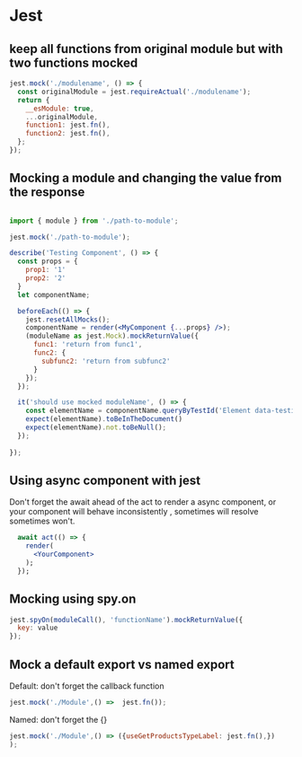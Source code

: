 # Jest 

## keep all functions from original module but with two functions mocked

```jsx title='Keep module change some funcions Example'
jest.mock('./modulename', () => {
  const originalModule = jest.requireActual('./modulename');
  return {
    __esModule: true,
    ...originalModule,
    function1: jest.fn(),
    function2: jest.fn(),
  };
});
```

## Mocking a module and changing the value from the response 

```jsx title='Mocking a module'

import { module } from './path-to-module';

jest.mock('./path-to-module');

describe('Testing Component', () => {
  const props = { 
    prop1: '1'
    prop2: '2'
  }
  let componentName; 

  beforeEach(() => {
    jest.resetAllMocks();
    componentName = render(<MyComponent {...props} />);
    (moduleName as jest.Mock).mockReturnValue({
      func1: 'return from func1',
      func2: {
        subfunc2: 'return from subfunc2'
      }
    });
  });

  it('should use mocked moduleName', () => {
    const elementName = componentName.queryByTestId('Element data-testid identificator');
    expect(elementName).toBeInTheDocument()
    expect(elementName).not.toBeNull();
  });
  
});
```


## Using async component with jest 

Don't forget the await ahead of the act to render a async component, or your component will behave inconsistently , sometimes will resolve sometimes won't. 

```jsx title='Using async component with jest '
  await act(() => {
    render(
      <YourComponent>
    );
  });
```

## Mocking using spy.on 

```jsx title='Mocking using spy.on '
jest.spyOn(moduleCall(), 'functionName').mockReturnValue({
  key: value
});

```
 
## Mock a default export vs named export

Default: don't forget the callback function 

```jsx title='Mocking a Default export '
jest.mock('./Module',() =>  jest.fn());
```
Named: don't forget the {}

```jsx title='Mocking a Named export '
jest.mock('./Module',() => ({useGetProductsTypeLabel: jest.fn(),})
);
```